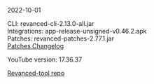 2022-10-01
  
CLI: revanced-cli-2.13.0-all.jar  
Integrations: app-release-unsigned-v0.46.2.apk  
Patches: revanced-patches-2.77.1.jar  
[Patches Changelog](https://github.com/revanced/revanced-patches/releases/tag/v2.77.1)  

YouTube version: 17.36.37

[Revanced-tool repo](https://github.com/Kingsmanvn-Official/Revanced-tool)
